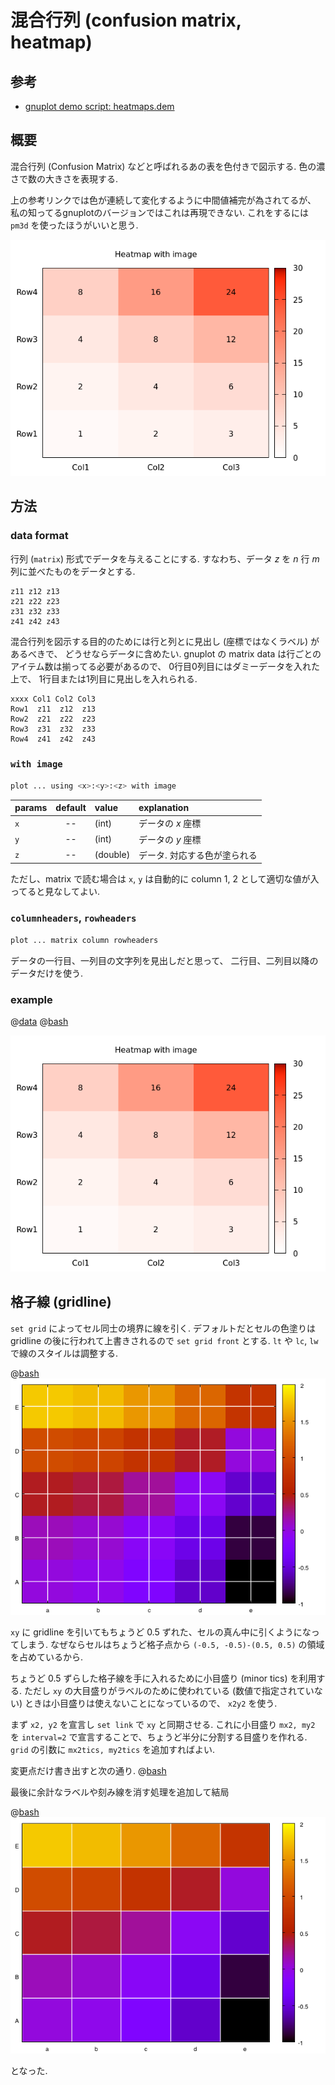 # 混合行列 (confusion matrix, heatmap)

## 参考

- [gnuplot demo script: heatmaps.dem](http://gnuplot.sourceforge.net/demo_svg/heatmaps.html)

## 概要

混合行列 (Confusion Matrix) などと呼ばれるあの表を色付きで図示する.
色の濃さで数の大きさを表現する.

上の参考リンクでは色が連続して変化するように中間値補完が為されてるが、
私の知ってるgnuplotのバージョンではこれは再現できない.
これをするには `pm3d` を使ったほうがいいと思う.

![](3d.heatmap.png)

## 方法

### data format

行列 (`matrix`) 形式でデータを与えることにする.
すなわち、データ $z$ を $n$ 行 $m$ 列に並べたものをデータとする.

```dat
z11 z12 z13
z21 z22 z23
z31 z32 z33
z41 z42 z43
```

混合行列を図示する目的のためには行と列とに見出し (座標ではなくラベル) があるべきで、
どうせならデータに含めたい.
gnuplot の matrix data は行ごとのアイテム数は揃ってる必要があるので、
0行目0列目にはダミーデータを入れた上で、
1行目または1列目に見出しを入れられる.

```dat
xxxx Col1 Col2 Col3
Row1  z11  z12  z13
Row2  z21  z22  z23
Row3  z31  z32  z33
Row4  z41  z42  z43
```

### `with image`

```bash
plot ... using <x>:<y>:<z> with image
```

| params           | default       | value          | explanation |
| :--------------- | :-----------: | :------------- | :---------- |
| `x` | -- | (int)     | データの $x$ 座標 |
| `y` | -- | (int)     | データの $y$ 座標 |
| `z` | -- | (double)  | データ. 対応する色が塗られる |

ただし、matrix で読む場合は `x`, `y` は自動的に column 1, 2 として適切な値が入ってると見なしてよい.

### `columnheaders`, `rowheaders`

```bash
plot ... matrix column rowheaders
```

データの一行目、一列目の文字列を見出しだと思って、
二行目、二列目以降のデータだけを使う.

### example

@[data](3d.heatmap.dat)
@[bash](3d.heatmap.gp)

![](3d.heatmap.png)

## 格子線 (gridline)

`set grid` によってセル同士の境界に線を引く.
デフォルトだとセルの色塗りは gridline の後に行われて上書きされるので `set grid front` とする.
`lt` や `lc`, `lw` で線のスタイルは調整する.

@[bash](3d.heatmap.grid.ng.gp)
![](3d.heatmap.grid.ng.png)

`xy` に gridline を引いてもちょうど 0.5 ずれた、セルの真ん中に引くようになってしまう.
なぜならセルはちょうど格子点から `(-0.5, -0.5)-(0.5, 0.5)` の領域を占めているから.

ちょうど 0.5 ずらした格子線を手に入れるために小目盛り (minor tics) を利用する.
ただし `xy` の大目盛りがラベルのために使われている (数値で指定されていない) ときは小目盛りは使えないことになっているので、
`x2y2` を使う.

まず `x2, y2` を宣言し `set link` で `xy` と同期させる.
これに小目盛り `mx2, my2` を `interval=2` で宣言することで、ちょうど半分に分割する目盛りを作れる.
`grid` の引数に `mx2tics, my2tics` を追加すればよい.

変更点だけ書き出すと次の通り.
@[bash](3d.heatmap.grid.change.gp)

最後に余計なラベルや刻み線を消す処理を追加して結局

@[bash](3d.heatmap.grid.gp)
![](3d.heatmap.grid.png)

となった.
